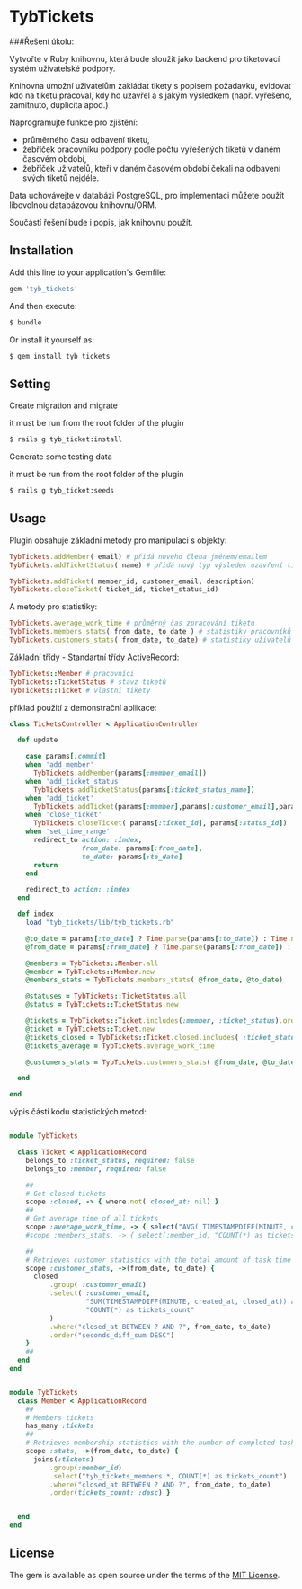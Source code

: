 # TybTickets
###Řešení úkolu:

Vytvořte v Ruby knihovnu, která bude sloužit jako backend pro tiketovací systém uživatelské podpory.

Knihovna umožní uživatelům zakládat tikety s popisem požadavku, evidovat kdo na tiketu pracoval, kdy ho uzavřel a s jakým výsledkem (např. vyřešeno, zamítnuto, duplicita apod.)

Naprogramujte funkce pro zjištění:
- průměrného času odbavení tiketu,
- žebříček pracovníku podpory podle počtu vyřešených tiketů v daném časovém období,
- žebříček uživatelů, kteří v daném časovém období čekali na odbavení svých tiketů nejdéle.

Data uchovávejte v databázi PostgreSQL, pro implementaci můžete použít libovolnou databázovou knihovnu/ORM.

Součástí řešení bude i popis, jak knihovnu použít.
## Installation
Add this line to your application's Gemfile:

```ruby
gem 'tyb_tickets'
```

And then execute:
```bash
$ bundle
```

Or install it yourself as:
```bash
$ gem install tyb_tickets
```

## Setting
Create migration and migrate

it must be run from the root folder of the plugin
```bash
$ rails g tyb_ticket:install
```

Generate some testing data

it must be run from the root folder of the plugin
```bash
$ rails g tyb_ticket:seeds
```

## Usage

Plugin obsahuje základní metody pro manipulaci s objekty:
```ruby 
TybTickets.addMember( email) # přidá nového člena jménem/emailem
TybTickets.addTicketStatus( name) # přidá nový typ výsledek uzavření tiketu

TybTickets.addTicket( member_id, customer_email, description)
TybTickets.closeTicket( ticket_id, ticket_status_id)
```

A metody pro statistiky:
```ruby 
TybTickets.average_work_time # průměrný čas zpracování tiketu
TybTickets.members_stats( from_date, to_date ) # statistiky pracovníků
TybTickets.customers_stats( from_date, to_date) # statistiky uživatelů
```

Základní třídy - Standartní třídy ActiveRecord:
```ruby 
TybTickets::Member # pracovníci
TybTickets::TicketStatus # stavz tiketů
TybTickets::Ticket # vlastní tikety
```

příklad použití z demonstrační aplikace:
```ruby 
class TicketsController < ApplicationController

  def update

    case params[:commit]
    when 'add_member'
      TybTickets.addMember(params[:member_email])
    when 'add_ticket_status'
      TybTickets.addTicketStatus(params[:ticket_status_name])
    when 'add_ticket'
      TybTickets.addTicket(params[:member],params[:customer_email],params[:description])
    when 'close_ticket'
      TybTickets.closeTicket( params[:ticket_id], params[:status_id])
    when 'set_time_range'
      redirect_to action: :index,
                  from_date: params[:from_date],
                  to_date: params[:to_date]
      return
    end

    redirect_to action: :index
  end

  def index
    load "tyb_tickets/lib/tyb_tickets.rb"

    @to_date = params[:to_date] ? Time.parse(params[:to_date]) : Time.now
    @from_date = params[:from_date] ? Time.parse(params[:from_date]) : Time.at( @to_date - (60*60*24*30) )

    @members = TybTickets::Member.all
    @member = TybTickets::Member.new
    @members_stats = TybTickets.members_stats( @from_date, @to_date)

    @statuses = TybTickets::TicketStatus.all
    @status = TybTickets::TicketStatus.new

    @tickets = TybTickets::Ticket.includes(:member, :ticket_status).order( id: :desc).all
    @ticket = TybTickets::Ticket.new
    @tickets_closed = TybTickets::Ticket.closed.includes( :ticket_status, :member)
    @tickets_average = TybTickets.average_work_time

    @customers_stats = TybTickets.customers_stats( @from_date, @to_date)

  end

end
```

výpis částí kódu statistických metod:
```ruby 

module TybTickets

  class Ticket < ApplicationRecord
    belongs_to :ticket_status, required: false
    belongs_to :member, required: false

    ##
    # Get closed tickets
    scope :closed, -> { where.not( closed_at: nil) }
    ##
    # Get average time of all tickets
    scope :average_work_time, -> { select("AVG( TIMESTAMPDIFF(MINUTE, created_at, closed_at)) as average")}
    #scope :members_stats, -> { select(:member_id, "COUNT(*) as tickets_count").group( :member_id).order(:member_id) }

    ##
    # Retrieves customer statistics with the total amount of task time
    scope :customer_stats, ->(from_date, to_date) {
      closed
          .group( :customer_email)
          .select( :customer_email,
                   "SUM(TIMESTAMPDIFF(MINUTE, created_at, closed_at)) as seconds_diff_sum",
                   "COUNT(*) as tickets_count"
          )
          .where("closed_at BETWEEN ? AND ?", from_date, to_date)
          .order("seconds_diff_sum DESC")
    }
    ##
  end
end


module TybTickets
  class Member < ApplicationRecord
    ##
    # Members tickets
    has_many :tickets
    ##
    # Retrieves membership statistics with the number of completed tasks
    scope :stats, ->(from_date, to_date) {
      joins(:tickets)
          .group(:member_id)
          .select("tyb_tickets_members.*, COUNT(*) as tickets_count")
          .where("closed_at BETWEEN ? AND ?", from_date, to_date)
          .order(tickets_count: :desc) }


  end
end

```

## License
The gem is available as open source under the terms of the [MIT License](https://opensource.org/licenses/MIT).
